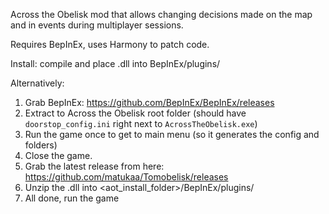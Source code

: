 Across the Obelisk mod that allows changing decisions made on the map and in events during multiplayer sessions.

Requires BepInEx, uses Harmony to patch code.

Install: compile and place .dll into BepInEx/plugins/

Alternatively:
1. Grab BepInEx: https://github.com/BepInEx/BepInEx/releases
2. Extract to Across the Obelisk root folder (should have `doorstop_config.ini` right next to `AcrossTheObelisk.exe`)
3. Run the game once to get to main menu (so it generates the config and folders)
4. Close the game.
5. Grab the latest release from here: https://github.com/matukaa/Tomobelisk/releases
6. Unzip the .dll into <aot_install_folder>/BepInEx/plugins/
7. All done, run the game
